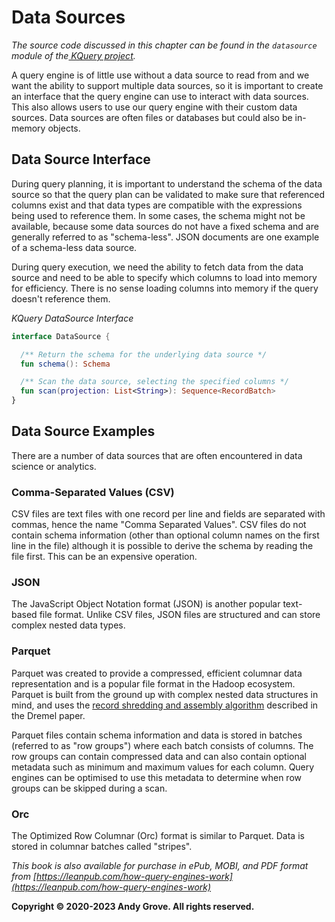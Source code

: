 # Data Sources

_The source code discussed in this chapter can be found in the `datasource` module of the[ KQuery project](https://github.com/andygrove/how-query-engines-work)._

A query engine is of little use without a data source to read from and we want the ability to support multiple data sources, so it is important to create an interface that the query engine can use to interact with data sources. This also allows users to use our query engine with their custom data sources. Data sources are often files or databases but could also be in-memory objects.

## Data Source Interface

During query planning, it is important to understand the schema of the data source so that the query plan can be validated to make sure that referenced columns exist and that data types are compatible with the expressions being used to reference them. In some cases, the schema might not be available, because some data sources do not have a fixed schema and are generally referred to as "schema-less". JSON documents are one example of a schema-less data source.

During query execution, we need the ability to fetch data from the data source and need to be able to specify which columns to load into memory for efficiency. There is no sense loading columns into memory if the query doesn't reference them.

*KQuery DataSource Interface*

```kotlin
interface DataSource {

  /** Return the schema for the underlying data source */
  fun schema(): Schema

  /** Scan the data source, selecting the specified columns */
  fun scan(projection: List<String>): Sequence<RecordBatch>
}
```

## Data Source Examples

There are a number of data sources that are often encountered in data science or analytics.

### Comma-Separated Values (CSV)

CSV files are text files with one record per line and fields are separated with commas, hence the name "Comma Separated Values". CSV files do not contain schema information (other than optional column names on the first line in the file) although it is possible to derive the schema by reading the file first. This can be an expensive operation.

### JSON

The JavaScript Object Notation format (JSON) is another popular text-based file format. Unlike CSV files, JSON files are structured and can store complex nested data types.

### Parquet

Parquet was created to provide a compressed, efficient columnar data representation and is a popular file format in the Hadoop ecosystem. Parquet is built from the ground up with complex nested data structures in mind, and uses the [record shredding and assembly algorithm](https://github.com/julienledem/redelm/wiki/The-striping-and-assembly-algorithms-from-the-Dremel-paper) described in the Dremel paper.

Parquet files contain schema information and data is stored in batches (referred to as "row groups") where each batch consists of columns. The row groups can contain compressed data and can also contain optional metadata such as minimum and maximum values for each column. Query engines can be optimised to use this metadata to determine when row groups can be skipped during a scan.

### Orc

The Optimized Row Columnar (Orc) format is similar to Parquet. Data is stored in columnar batches called "stripes".

*This book is also available for purchase in ePub, MOBI, and PDF format from [https://leanpub.com/how-query-engines-work](https://leanpub.com/how-query-engines-work)*

**Copyright © 2020-2023 Andy Grove. All rights reserved.**
